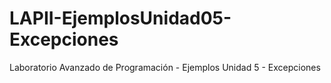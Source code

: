 # LAPII-EjemplosUnidad05-Excepciones
Laboratorio Avanzado de Programación - Ejemplos Unidad 5 - Excepciones
